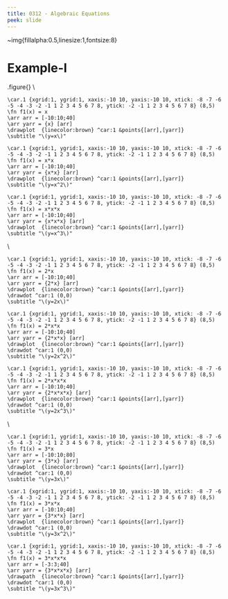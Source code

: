 ```yaml
---
title: 0312 - Algebraic Equations
peek: slide
---
```

~img{fillalpha:0.5,linesize:1,fontsize:8}


# Example-I

.figure{}
\\
```img{frame,id:a,viewport: 16 10,background:grid,gridcolor:lightgray,width:30}
\car.1 {xgrid:1, ygrid:1, xaxis:-10 10, yaxis:-10 10, xtick: -8 -7 -6 -5 -4 -3 -2 -1 1 2 3 4 5 6 7 8, ytick: -2 -1 1 2 3 4 5 6 7 8} (8,5)
\fn f1(x) = x
\arr arr = [-10:10;40]
\arr yarr = {x} [arr]
\drawplot  {linecolor:brown} ^car:1 &points{[arr],[yarr]}
\subtitle "\(y=x\)"
```
```img{frame,id:b,viewport: 16 10,background:grid,gridcolor:lightgray,width:30}
\car.1 {xgrid:1, ygrid:1, xaxis:-10 10, yaxis:-10 10, xtick: -8 -7 -6 -5 -4 -3 -2 -1 1 2 3 4 5 6 7 8, ytick: -2 -1 1 2 3 4 5 6 7 8} (8,5)
\fn f1(x) = x*x
\arr arr = [-10:10;40]
\arr yarr = {x*x} [arr]
\drawplot  {linecolor:brown} ^car:1 &points{[arr],[yarr]}
\subtitle "\(y=x^2\)"
```
```img{frame,id:c,viewport: 16 10,background:grid,gridcolor:lightgray,width:30}
\car.1 {xgrid:1, ygrid:1, xaxis:-10 10, yaxis:-10 10, xtick: -8 -7 -6 -5 -4 -3 -2 -1 1 2 3 4 5 6 7 8, ytick: -2 -1 1 2 3 4 5 6 7 8} (8,5)
\fn f1(x) = x*x*x
\arr arr = [-10:10;40]
\arr yarr = {x*x*x} [arr]
\drawplot  {linecolor:brown} ^car:1 &points{[arr],[yarr]}
\subtitle "\(y=x^3\)"
```
\\
```img{frame,id:d,viewport: 16 10,background:grid,gridcolor:lightgray,width:30}
\car.1 {xgrid:1, ygrid:1, xaxis:-10 10, yaxis:-10 10, xtick: -8 -7 -6 -5 -4 -3 -2 -1 1 2 3 4 5 6 7 8, ytick: -2 -1 1 2 3 4 5 6 7 8} (8,5)
\fn f1(x) = 2*x
\arr arr = [-10:10;40]
\arr yarr = {2*x} [arr]
\drawplot  {linecolor:brown} ^car:1 &points{[arr],[yarr]}
\drawdot ^car:1 (0,0)
\subtitle "\(y=2x\)"
```
```img{frame,id:e,viewport: 16 10,background:grid,gridcolor:lightgray,width:30}
\car.1 {xgrid:1, ygrid:1, xaxis:-10 10, yaxis:-10 10, xtick: -8 -7 -6 -5 -4 -3 -2 -1 1 2 3 4 5 6 7 8, ytick: -2 -1 1 2 3 4 5 6 7 8} (8,5)
\fn f1(x) = 2*x*x
\arr arr = [-10:10;40]
\arr yarr = {2*x*x} [arr]
\drawplot  {linecolor:brown} ^car:1 &points{[arr],[yarr]}
\drawdot ^car:1 (0,0)
\subtitle "\(y=2x^2\)"
```
```img{frame,id:f,viewport: 16 10,background:grid,gridcolor:lightgray,width:30}
\car.1 {xgrid:1, ygrid:1, xaxis:-10 10, yaxis:-10 10, xtick: -8 -7 -6 -5 -4 -3 -2 -1 1 2 3 4 5 6 7 8, ytick: -2 -1 1 2 3 4 5 6 7 8} (8,5)
\fn f1(x) = 2*x*x*x
\arr arr = [-10:10;40]
\arr yarr = {2*x*x*x} [arr]
\drawplot  {linecolor:brown} ^car:1 &points{[arr],[yarr]}
\drawdot ^car:1 (0,0)
\subtitle "\(y=2x^3\)"
```
\\
```img{frame,id:g,viewport: 16 10,background:grid,gridcolor:lightgray,width:30}
\car.1 {xgrid:1, ygrid:1, xaxis:-10 10, yaxis:-10 10, xtick: -8 -7 -6 -5 -4 -3 -2 -1 1 2 3 4 5 6 7 8, ytick: -2 -1 1 2 3 4 5 6 7 8} (8,5)
\fn f1(x) = 3*x
\arr arr = [-10:10;80]
\arr yarr = {3*x} [arr]
\drawplot  {linecolor:brown} ^car:1 &points{[arr],[yarr]}
\drawdot ^car:1 (0,0)
\subtitle "\(y=3x\)"
```
```img{frame,id:h,viewport: 16 10,background:grid,gridcolor:lightgray,width:30}
\car.1 {xgrid:1, ygrid:1, xaxis:-10 10, yaxis:-10 10, xtick: -8 -7 -6 -5 -4 -3 -2 -1 1 2 3 4 5 6 7 8, ytick: -2 -1 1 2 3 4 5 6 7 8} (8,5)
\fn f1(x) = 3*x*x
\arr arr = [-10:10;40]
\arr yarr = {3*x*x} [arr]
\drawplot  {linecolor:brown} ^car:1 &points{[arr],[yarr]}
\drawdot ^car:1 (0,0)
\subtitle "\(y=3x^2\)"
```
```img{frame,id:i,viewport: 16 10,background:grid,gridcolor:lightgray,width:30}
\car.1 {xgrid:1, ygrid:1, xaxis:-10 10, yaxis:-10 10, xtick: -8 -7 -6 -5 -4 -3 -2 -1 1 2 3 4 5 6 7 8, ytick: -2 -1 1 2 3 4 5 6 7 8} (8,5)
\fn f1(x) = 3*x*x*x
\arr arr = [-3:3;40]
\arr yarr = {3*x*x*x} [arr]
\drawpath  {linecolor:brown} ^car:1 &points{[arr],[yarr]}
\drawdot ^car:1 (0,0)
\subtitle "\(y=3x^3\)"
```
